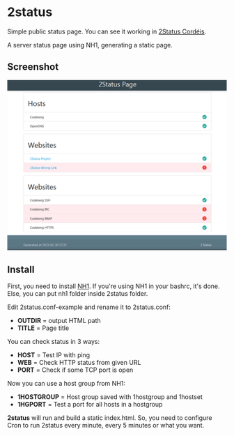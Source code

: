 # 2status

Simple public status page. You can see it working in [2Status Cordéis](https://status.cordeis.com/).

A server status page using NH1, generating a static page.

## Screenshot

![2Status 0.1](misc/2status-0.1.png)

## Install

First, you need to install [NH1](https://codeberg.org/cordeis/nh1). If you're using NH1 in your bashrc, it's done. Else, you can put nh1 folder inside 2status folder.

Edit 2status.conf-example and rename it to 2status.conf:

* **OUTDIR** = output HTML path
* **TITLE** = Page title

You can check status in 3 ways:

* **HOST** = Test IP with ping
* **WEB** = Check HTTP status from given URL
* **PORT** = Check if some TCP port is open

Now you can use a host group from NH1:

* **1HOSTGROUP** = Host group saved with 1hostgroup and 1hostset
* **1HGPORT** = Test a port for all hosts in a hostgroup

**2status** will run and build a static index.html. So, you need to configure Cron to run 2status every minute, every 5 minutes or what you want.

